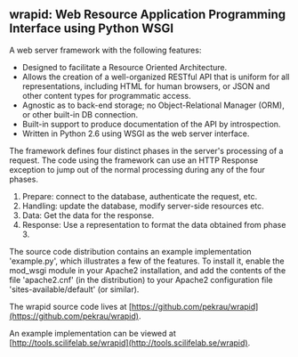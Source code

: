 wrapid: Web Resource Application Programming Interface using Python WSGI
------------------------------------------------------------------------

A web server framework with the following features:

- Designed to facilitate a Resource Oriented Architecture.
- Allows the creation of a well-organized RESTful API that is uniform
  for all representations, including HTML for human browsers, or JSON
  and other content types for programmatic access.
- Agnostic as to back-end storage; no Object-Relational Manager (ORM),
  or other built-in DB connection.
- Built-in support to produce documentation of the API by introspection.
- Written in Python 2.6 using WSGI as the web server interface.

The framework defines four distinct phases in the server's processing
of a request. The code using the framework can use an HTTP Response
exception to jump out of the normal processing during any of the four phases.

1. Prepare: connect to the database, authenticate the request, etc.
2. Handling: update the database, modify server-side resources etc.
3. Data: Get the data for the response.
4. Response: Use a representation to format the data obtained from phase 3.

The source code distribution contains an example implementation 'example.py',
which illustrates a few of the features. To install it, enable the mod_wsgi
module in your Apache2 installation, and add the contents of the file
'apache2.cnf' (in the distribution) to your Apache2 configuration file
'sites-available/default' (or similar).

The wrapid source code lives at
[https://github.com/pekrau/wrapid](https://github.com/pekrau/wrapid).

An example implementation can be viewed at
[http://tools.scilifelab.se/wrapid](http://tools.scilifelab.se/wrapid).
